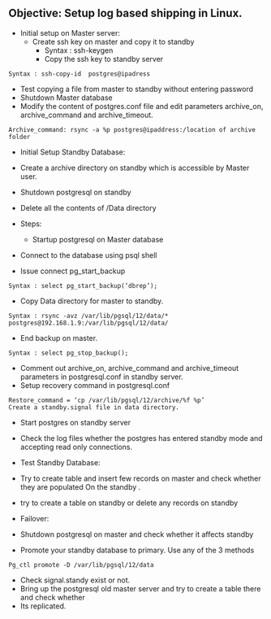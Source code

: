 ## Objective: Setup log based shipping in Linux.

- Initial setup on Master server:
    - Create ssh key on master and copy it to standby
      - Syntax : ssh-keygen
      - Copy the ssh key to standby server
```
Syntax : ssh-copy-id  postgres@ipadress
```
- Test copying a file from master to standby without entering password
- Shutdown Master database 
- Modify the content of postgres.conf file and edit parameters archive_on, archive_command and archive_timeout.
```
Archive_command: rsync -a %p postgres@ipaddress:/location of archive folder
```

- Initial Setup Standby Database:
- Create a archive directory on standby which is accessible by Master user.
- Shutdown postgresql on standby
- Delete all the contents of /Data directory

- Steps:
  - Startup postgresql on Master database
- Connect to the database using psql shell
- Issue connect pg_start_backup
```
Syntax : select pg_start_backup(‘dbrep’);
```
- Copy Data directory for master to standby.
```
Syntax : rsync -avz /var/lib/pgsql/12/data/* postgres@192.168.1.9:/var/lib/pgsql/12/data/
```
- End backup on master.
```
Syntax : select pg_stop_backup();
```
- Comment out archive_on, archive_command and archive_timeout parameters in postgresql.conf in standby server.
- Setup recovery command in postgresql.conf
```
Restore_command = ‘cp /var/lib/pgsql/12/archive/%f %p’
Create a standby.signal file in data directory.
```
- Start postgres on standby server
- Check the log files whether the postgres has entered standby mode and accepting read only connections.


- Test Standby Database:
- Try to create table and insert few records on master and check whether they are populated On the standby . 
- try to create a table on standby or delete any records on standby

- Failover:
- Shutdown postgresql on master and check whether it affects standby
- Promote your standby database to primary. Use any of the 3 methods
```
Pg_ctl promote -D /var/lib/pgsql/12/data
```
- Check signal.standy exist or not.
- Bring up the postgresql old master server and try to create a table there and check whether
- Its replicated.
